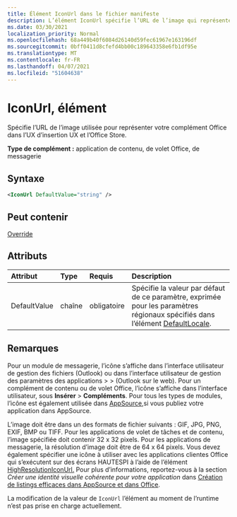 ```yaml
---
title: Élément IconUrl dans le fichier manifeste
description: L’élément IconUrl spécifie l’URL de l’image qui représente votre add-in Office dans l’UX d’insertion et l’Office Store.
ms.date: 03/30/2021
localization_priority: Normal
ms.openlocfilehash: 68a449b40f6084d26140d59fec61967e163196df
ms.sourcegitcommit: 0bff0411d8cfefd4bb00c189643358e6fb1df95e
ms.translationtype: MT
ms.contentlocale: fr-FR
ms.lasthandoff: 04/07/2021
ms.locfileid: "51604638"
---
```

# <a name="iconurl-element"></a>IconUrl, élément

Spécifie l’URL de l’image utilisée pour représenter votre complément Office dans l’UX d’insertion UX et l’Office Store.

**Type de complément :** application de contenu, de volet Office, de messagerie

## <a name="syntax"></a>Syntaxe

```XML
<IconUrl DefaultValue="string" />
```

## <a name="can-contain"></a>Peut contenir

[Override](override.md)

## <a name="attributes"></a>Attributs

|Attribut|Type|Requis|Description|
|:-----|:-----|:-----|:-----|
|DefaultValue|chaîne|obligatoire|Spécifie la valeur par défaut de ce paramètre, exprimée pour les paramètres régionaux spécifiés dans l’élément [DefaultLocale](defaultlocale.md).|

## <a name="remarks"></a>Remarques

Pour un module de messagerie, l’icône s’affiche dans l’interface utilisateur de gestion des fichiers (Outlook) ou dans l’interface utilisateur de gestion des paramètres des applications  >     >   (Outlook sur le web). Pour un complément de contenu ou de volet Office, l’icône s’affiche dans l’interface utilisateur, sous **Insérer** > **Compléments**. Pour tous les types de modules, l’icône est également utilisée dans [AppSource,](https://appsource.microsoft.com)si vous publiez votre application dans AppSource.

L’image doit être dans un des formats de fichier suivants : GIF, JPG, PNG, EXIF, BMP ou TIFF. Pour les applications de volet de tâches et de contenu, l’image spécifiée doit contenir 32 x 32 pixels. Pour les applications de messagerie, la résolution d’image doit être de 64 x 64 pixels. Vous devez également spécifier une icône à utiliser avec les applications clientes Office qui s’exécutent sur des écrans HAUTESPI à l’aide de l’élément [HighResolutionIconUrl.](highresolutioniconurl.md) Pour plus d’informations, reportez-vous à la section _Créer une identité visuelle cohérente pour votre application_ dans [Création de listings efficaces dans AppSource et dans Office](/office/dev/store/create-effective-office-store-listings#create-a-consistent-visual-identity).

La modification de la valeur de `IconUrl` l’élément au moment de l’runtime n’est pas prise en charge actuellement.
